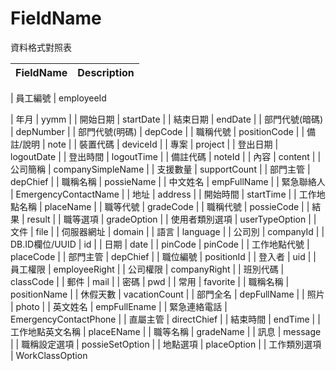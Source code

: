 # FieldName
資料格式對照表

| FieldName | Description |
|:----------|:-------------|

| 員工編號 | employeeId


| 年月 | yymm |
| 開始日期 | startDate |
| 結束日期 | endDate |
| 部門代號(暗碼) | depNumber |
| 部門代號(明碼) | depCode |
| 職稱代號 | positionCode |
| 備註/說明 | note |
| 裝置代碼 | deviceId |
| 專案 | project |
| 登出日期 | logoutDate |
| 登出時間 | logoutTime |
| 備註代碼 | noteId |
| 內容 | content |
| 公司簡稱 | companySimpleName |
| 支援數量 | supportCount |
| 部門主管 | depChief |
| 職稱名稱 | possieName |
| 中文姓名 | empFullName |
| 緊急聯絡人 | EmergencyContactName |
| 地址 | address |
| 開始時間 | startTime |
| 工作地點名稱 | placeName |
| 職等代號 | gradeCode |
| 職稱代號 | possieCode |
| 結果 | result |
| 職等選項 | gradeOption |
| 使用者類別選項 | userTypeOption |
| 文件 | file |
| 伺服器網址 | domain |
| 語言 | language |
| 公司別 | companyId |
| DB.ID欄位/UUID | id |
| 日期 | date |
| pinCode | pinCode |
| 工作地點代號 | placeCode |
| 部門主管 | depChief |
| 職位編號 | positionId |
| 登入者 | uid |
| 員工權限 | employeeRight |
| 公司權限 | companyRight |
| 班別代碼 | classCode |
| 郵件 | mail |
| 密碼 | pwd |
| 常用 | favorite |
| 職稱名稱 | positionName |
| 休假天數 | vacationCount |
| 部門全名 | depFullName |
| 照片 | photo |
| 英文姓名 | empFullEname |
| 緊急連絡電話 | EmergencyContactPhone |
| 直屬主管 | directChief |
| 結束時間 | endTime |
| 工作地點英文名稱 | placeEName |
| 職等名稱 | gradeName |
| 訊息 | message |
| 職稱設定選項 | possieSetOption |
| 地點選項 | placeOption |
| 工作類別選項 | WorkClassOption


